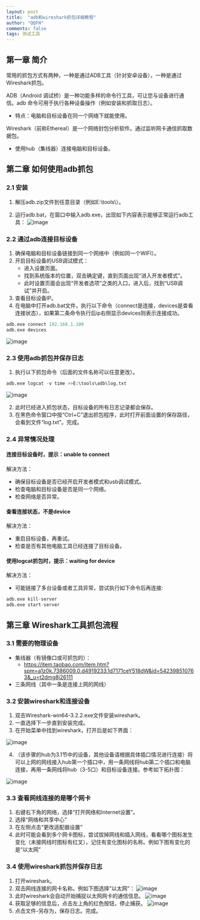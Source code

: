 ```yaml
---
layout: post
title:  "adb和wireshark抓包详细教程"
author: "QQFH"
comments: false
tags: 测试工具
---
```



## 第一章 简介

常用的抓包方式有两种，一种是通过ADB工具（针对安卓设备），一种是通过Wireshark抓包。

ADB（Android 调试桥）是一种功能多样的命令行工具，可让您与设备进行通信。adb 命令可用于执行各种设备操作（例如安装和抓取日志）。

- 特点：电脑和目标设备在同一个网络下就能使用。

Wireshark（前称Ethereal）是一个网络封包分析软件。通过监听网卡通信抓取数据包。

- 使用hub（集线器）连接电脑和目标设备。

## 第二章 如何使用adb抓包

### 2.1 安装


1. 解压adb.zip文件到任意目录（例如E:\tools\）。

2. 运行adb.bat，在窗口中输入adb.exe，出现如下内容表示能够正常运行adb工具：
![image](https://note.youdao.com/yws/api/personal/file/2457061639324980BD7FA887C71B8169?method=download&shareKey=4d25713d0d8db6caabb125532fbe2f25)

### 2.2 通过adb连接目标设备

1. 确保电脑和目标设备链接到同一个网络中（例如同一个WIFI）。
2. 开启目标设备的USB调试模式：
    - 进入设置页面。
    - 找到系统版本的位置，双击确定键，直到页面出现“进入开发者模式”。
    - 此时设置页面会出现“开发者选项”之类的入口，进入后，找到“USB调试”并开启。
3. 查看目标设备IP。
4. 在电脑中打开adb.bat文件，执行以下命令（connect是连接，devices是查看连接状态），如果第二条命令执行后ip右侧显示devices则表示连接成功。

```python
adb.exe connect 192.168.1.100
adb.exe devices
```

![image](https://note.youdao.com/yws/api/personal/file/181050C2D5A14F31A06C8F439BDEF19D?method=download&shareKey=cba6d443dd8db3a2a79b043ba55565e1)

### 2.3 使用adb抓包并保存日志

1. 执行以下抓包命令（后面的文件名称可以任意更改）。

```python
adb.exe logcat -v time >>E:\tools\adb\log.txt
```
![image](https://note.youdao.com/yws/api/personal/file/A58CF7B4ED7248DFB652D11694DA4738?method=download&shareKey=8d9e7c1fad1b413cec623497e6937d35)

2. 此时已经进入抓包状态，目标设备的所有日志记录都会保存。
3. 在黑色命令窗口中按“Ctrl+C”退出抓包程序，此时打开前面设置的保存路径，会看到文件“log.txt”。完成。

### 2.4 异常情况处理


#### 连接目标设备时，提示：unable to connect

解决方法：

- 确保目标设备是否已经开启开发者模式和usb调试模式。
- 检查电脑和目标设备是否是同一个网络。
- 检查网络是否异常。

#### 查看连接状态，不是device

解决方法：

- 重启目标设备，再重试。
- 检查是否有其他电脑工具已经连接了目标设备。

#### 使用logcat抓包时，提示：waiting for device

解决方法：

- 可能链接了多台设备或者工具异常，尝试执行如下命令后再连接:

```python
adb.exe kill-server
adb.exe start-server
```

## 第三章 Wireshark工具抓包流程

### 3.1 需要的物理设备

- 集线器（有镜像口或可抓包的）：
    - https://item.taobao.com/item.htm?spm=a1z0k.7386009.0.d4919233.1d7171ceY518dW&id=542398510763&_u=t2dmg8j26111
- 三条网线（其中一条是连接上网的网线）

### 3.2 安装wireshark和连接设备

1. 双击Wireshark-win64-3.2.2.exe文件安装wireshark。
2. 一直选择下一步直到安装完成。
3. 在开始菜单中找到wireshark，打开后是如下界面：

![image](https://note.youdao.com/yws/api/personal/file/BD5BC7DBD8FF4448993D8977F896E7A9?method=download&shareKey=4b5b5fea3a6bba341fb2b6fcf1d96a7b)

4. （该步骤的hub为3.1节中的设备，其他设备请根据具体插口情况进行连接）将可以上网的网线接入hub第一个插口中，用一条网线将hub第二个插口和电脑连接，再用一条网线将hub（3-5口）和目标设备连接。参考如下拓扑图：

![image](https://note.youdao.com/yws/api/personal/file/166DCCA2AE574C29A029121846EEFFF5?method=download&shareKey=95457a444680407b8de26cb849dabf38)

### 3.3 查看网线连接的是哪个网卡

1. 右键右下角的网络，选择“打开网络和Internet设置”。
2. 选择“网络和共享中心”
3. 在左侧点击“更改适配器设置”
4. 此时可能会看到多个网卡图标，尝试拔掉网线和插入网线，看看哪个图标发生变化（未接网线时图标有红叉），记住有变化图标的名称。例如下图有变化的是“以太网”

### 3.4 使用wireshark抓包并保存日志

1. 打开wireshark。
2. 双击网线连接的网卡名称。例如下图选择“以太网”：
![image](https://note.youdao.com/yws/api/personal/file/844F24F0D4434CC9818DF428BE81A8FA?method=download&shareKey=2a5a454e6d32051844c5e7450be674cd)
3. 此时wireshark会自动开始捕捉以太网网卡的通信信息。
![image](https://note.youdao.com/yws/api/personal/file/503DB65527AB465F93DD9C42C3A539A5?method=download&shareKey=644aa46bf005631b19f453fd815f9c4e)
4. 获取足够的信息后，点击左上角的红色按钮，停止捕获。
![image](https://note.youdao.com/yws/api/personal/file/0CA1E10F420F458E831A7DA186CFC86C?method=download&shareKey=7c88644dc0cec851912d053d816f1eb4)
5. 点击文件-另存为，保存日志。完成。
